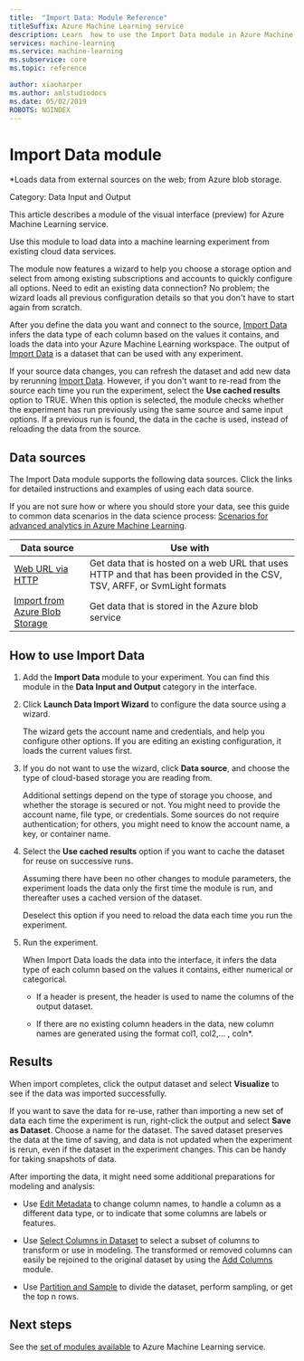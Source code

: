 ```yaml
---
title:  "Import Data: Module Reference"
titleSuffix: Azure Machine Learning service
description: Learn  how to use the Import Data module in Azure Machine Learning service to load data into a machine learning experiment from existing cloud data services.  
services: machine-learning
ms.service: machine-learning
ms.subservice: core
ms.topic: reference

author: xiaoharper
ms.author: amlstudiodocs
ms.date: 05/02/2019
ROBOTS: NOINDEX
---
```

# Import Data module

*Loads data from external sources on the web; from Azure blob storage.

Category: Data Input and Output

This article describes a module of the visual interface (preview) for Azure Machine Learning service.

Use this module to load data into a machine learning experiment from existing cloud data services.  

The module now features a wizard to help you choose a storage option and select from among existing subscriptions and accounts to quickly configure all options. Need to edit an existing data connection? No problem; the wizard loads all previous configuration details so that you don't have to start again from scratch. 
  
After you define the data you want and connect to the source, [Import Data](./import-data.md) infers the data type of each column based on the values it contains, and loads the data into your Azure Machine Learning workspace. The output of [Import Data](./import-data.md) is a dataset that can be used with any experiment.

  
If your source data changes, you can refresh the dataset and add new data by rerunning [Import Data](./import-data.md). However, if you don't want to re-read from the source each time you run the experiment, select the **Use cached results** option to TRUE. When this option is selected, the module checks whether the experiment has run previously using the same source and same input options. If a previous run is found, the data in the cache is used, instead of reloading the data from the source.
 

## Data sources

The Import Data module supports the following data sources. Click the links for detailed instructions and examples of using each data source. 
 
If you are not sure how or where you should store your data, see this guide to common data scenarios in the data science process:  [Scenarios for advanced analytics in Azure Machine Learning](https://docs.microsoft.com/azure/machine-learning/machine-learning-data-science-plan-sample-scenarios). 


|Data source| Use with|
|-----------|-----------|  
|[Web URL via HTTP](./import-from-web-url-via-http.md)|Get data that is hosted on a web URL that uses HTTP and that has been provided in the CSV, TSV, ARFF, or SvmLight formats|  
|[Import from Azure Blob Storage](./import-from-azure-blob-storage.md) |Get data that is stored in the Azure blob service|  

## How to use Import Data
 
1. Add the **Import Data** module to your experiment. You can find this module in the **Data Input and Output** category in the interface.

2. Click **Launch Data Import Wizard** to configure the data source using a wizard.

    The wizard gets the account name and credentials, and help you configure other options. If you are editing an existing configuration, it loads the current values first.

3. If you do not want to use the wizard, click **Data source**, and choose the type of cloud-based storage you are reading from. 

    Additional settings depend on the type of storage you choose, and whether the storage is secured or not. You might need to provide the account name, file type, or credentials. Some sources do not require authentication; for others, you might need to know the account name, a key, or container name.

4. Select the **Use cached results** option if you want to cache the dataset for reuse on successive runs.

    Assuming there have been no other changes to module parameters, the experiment loads the data only the first time the module is run, and thereafter uses a cached version of the dataset.

    Deselect this option if you need to reload the data each time you run the experiment.

5. Run the experiment.

    When Import Data loads the data into the interface, it infers the data type of each column based on the values it contains, either numerical or categorical.

    - If a header is present, the header is used to name the columns of the output dataset.

    - If there are no existing column headers in the data, new column names are generated using the format col1, col2,… , coln*.

## Results

When import completes, click the output dataset and select **Visualize** to see if the data was imported successfully.

If you want to save the data for re-use, rather than importing a new set of data each time the experiment is run, right-click the output and select **Save as Dataset**. Choose a name for the dataset. The saved dataset preserves the data at the time of saving, and data is not updated when the experiment is rerun, even if the dataset in the experiment changes. This can be handy for taking snapshots of data.

After importing the data, it might need some additional preparations for modeling and analysis:


- Use [Edit Metadata](./edit-metadata.md) to change column names, to handle a column as a different data type, or to indicate that some columns are labels or features.

- Use [Select Columns in Dataset](./select-columns-in-dataset.md) to select a subset of columns to transform or use in modeling. The transformed or removed columns can easily be rejoined to the original dataset by using the [Add Columns](./add-columns.md) module.  

- Use [Partition and Sample](./partition-and-sample.md) to divide the dataset, perform sampling, or get the top n rows.

## Next steps

See the [set of modules available](module-reference.md) to Azure Machine Learning service. 